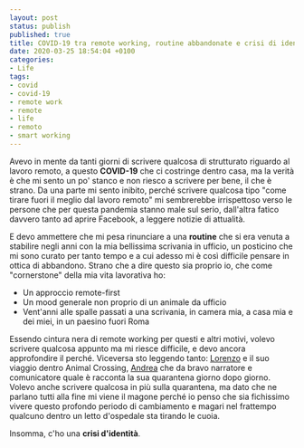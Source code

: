 ```yaml
---
layout: post
status: publish
published: true
title: COVID-19 tra remote working, routine abbandonate e crisi di identità
date: 2020-03-25 18:54:04 +0100
categories:
- Life
tags:
- covid
- covid-19
- remote work
- remote
- life
- remoto
- smart working
---
```


Avevo in mente da tanti giorni di scrivere qualcosa di strutturato riguardo al lavoro remoto, a questo **COVID-19** che ci costringe dentro casa, ma la verità è che mi sento un po' stanco e non riesco a scrivere per bene, il che è strano. Da una parte mi sento inibito, perché scrivere qualcosa tipo "come tirare fuori il meglio dal lavoro remoto" mi sembrerebbe irrispettoso verso le persone che per questa pandemia stanno male sul serio, dall'altra fatico davvero tanto ad aprire Facebook, a leggere notizie di attualità.

E devo ammettere che mi pesa rinunciare a una **routine** che si era venuta a stabilire negli anni con la mia bellissima scrivania in ufficio, un posticino che mi sono curato per tanto tempo e a cui adesso mi è così difficile pensare in ottica di abbandono. Strano che a dire questo sia proprio io, che come "cornerstone" della mia vita lavorativa ho:

- Un approccio remote-first
- Un mood generale non proprio di un animale da ufficio
- Vent'anni alle spalle passati a una scrivania, in camera mia, a casa mia e dei miei, in un paesino fuori Roma

Essendo cintura nera di remote working per questi e altri motivi, volevo scrivere qualcosa appunto ma mi riesce difficile, e devo ancora approfondire il perché. Viceversa sto leggendo tanto: [Lorenzo](https://www.lorenzogerli.net/2020/03/animal-crossing-new-horizons-sono-partito-per-un-isola-deserta-e-non-so-se-voglio-tornare/) e il suo viaggio dentro Animal Crossing, [Andrea](https://andrea.co/blog/2020/3/25/sguardo-lontano-verso-lorizzonte) che da bravo narratore e comunicatore quale è racconta la sua quarantena giorno dopo giorno. Volevo anche scrivere qualcosa in più sulla quarantena, ma dato che ne parlano tutti alla fine mi viene il magone perché io penso che sia fichissimo vivere questo profondo periodo di cambiamento e magari nel frattempo qualcuno dentro un letto d'ospedale sta tirando le cuoia.

Insomma, c'ho una **crisi d'identità**.
